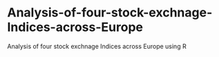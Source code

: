 # Analysis-of-four-stock-exchnage-Indices-across-Europe
Analysis of four stock exchnage Indices across Europe using R
